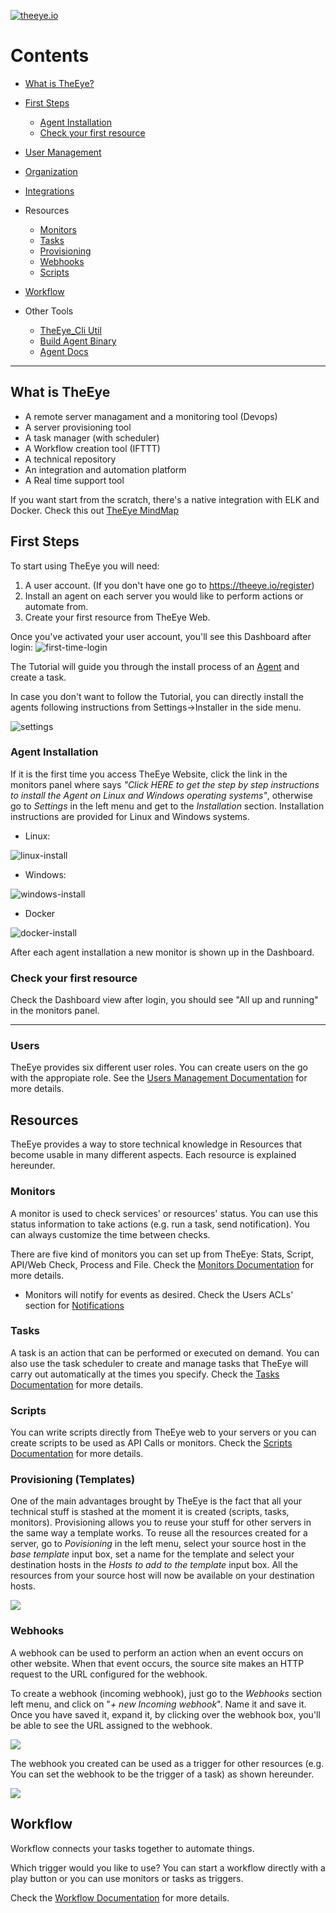 [![theeye.io](https://theeye.io/img/logo2.png)](https://theeye.io)

# Contents
  - [What is TheEye?](#what-is-theeye)
  - [First Steps](#first-steps)
    - [Agent Installation](#agent-installation)
    - [Check your first resource](#check-your-first-resource)

  - [User Management](users)
  - [Organization](#organization)
  - [Integrations](#integrations)

  - Resources
    - [Monitors](#monitors)
    - [Tasks](#tasks)
    - [Provisioning](#provisioning-templates)
    - [Webhooks](#webhooks)
    - [Scripts](#scripts)

  - [Workflow](#workflow)

  - Other Tools
    - [TheEye_Cli Util](cli)
    - [Build Agent Binary](agent/binary_build.md)
    - [Agent Docs](agent)

------------------

## What is TheEye
  * A remote server managament and a monitoring tool (Devops)
  * A server provisioning tool
  * A task manager (with scheduler)
  * A Workflow creation tool (IFTTT)
  * A technical repository
  * An integration and automation platform
  * A Real time support tool


If you want start from the scratch, there's a native integration with ELK and Docker.
Check this out [TheEye MindMap](https://atlas.mindmup.com/2017/11/7f1f2fb0d53611e7a974c121a32f69bf/theeye_functional_mindmap_es/index.html)


## First Steps
To start using TheEye you will need:
1. A user account. (If you don't have one go to https://theeye.io/register)
2. Install an agent on each server you would like to perform actions or automate from.
3. Create your first resource from TheEye Web.

Once you've activated your user account, you'll see this Dashboard after login:
![first-time-login](images/FirstTimeLogin.jpg)

The Tutorial will guide you through the install process of an [Agent](agent/install.md) and create a task.

In case you don't want to follow the Tutorial, you can directly install the agents following instructions from Settings->Installer in the side menu.

![settings](images/Settings.jpg)

### Agent Installation
If it is the first time you access TheEye Website, click the link in the monitors panel where says _"Click HERE to get the step by step instructions to install the Agent on Linux and Windows operating systems"_, otherwise go to _Settings_ in the left menu and get to the _Installation_ section. Installation instructions are provided for Linux and Windows systems.

+ Linux:

![linux-install](images/LinuxAgentInstall.jpg)

+ Windows:

![windows-install](images/WindowsAgentInstall.jpg)

+ Docker

![docker-install](images/DockerAgentInstall.jpg)

After each agent installation a new monitor is shown up in the Dashboard.

### Check your first resource
Check the Dashboard view after login, you should see "All up and running" in the monitors panel.

------------------------------

### Users
TheEye provides six different user roles. You can create users on the go with the appropiate role.
See the [Users Management Documentation](users) for more details.

## Resources
TheEye provides a way to store technical knowledge in Resources that become usable in many different aspects. Each resource is explained hereunder.

### Monitors
A monitor is used to check services' or resources' status. You can use this status information to take actions (e.g. run a task, send notification).
You can always customize the time between checks.

There are five kind of monitors you can set up from TheEye: Stats, Script, API/Web Check, Process and File.
Check the [Monitors Documentation](monitors) for more details.

+ Monitors will notify for events as desired. Check the Users ACLs' section for [Notifications](users#acls-1)

### Tasks
A task is an action that can be performed or executed on demand. You can also use the task scheduler to create and manage tasks that TheEye will carry out automatically at the times you specify. Check the [Tasks Documentation](tasks) for more details.


### Scripts
You can write scripts directly from TheEye web to your servers or you can create scripts to be used as API Calls or monitors.
Check the [Scripts Documentation](scripts) for more details.


### Provisioning (Templates)

One of the main advantages brought by TheEye is the fact that all your technical stuff is stashed at the moment it is created (scripts, tasks, monitors). Provisioning allows you to reuse your stuff for other servers in the same way a template works.
To reuse all the resources created for a server, go to _Povisioning_ in the left menu, select your source host in the _base template_ input box, set a name for the template and select your destination hosts in the _Hosts to add to the template_ input box.
All the resources from your source host will now be available on your destination hosts.

![](https://github.com/patobas/docs/blob/master/template.gif)

### Webhooks
A webhook can be used to perform an action when an event occurs on other website. When that event occurs, the source site makes an HTTP request to the URL configured for the webhook.

To create a webhook (incoming webhook), just go to the _Webhooks_ section left menu, and click on "_+ new Incoming webhook_". Name it and save it. Once you have saved it, expand it, by clicking over the webhook box, you'll be able to see the URL assigned to the webhook.

![](images/webhookexpanded.jpg)

The webhook you created can be used as a trigger for other resources (e.g. You can set the webhook to be the trigger of a task) as shown hereunder.

![](https://github.com/patobas/docs/blob/master/webhook.gif)


## Workflow

Workflow connects your tasks together to automate things.

Which trigger would you like to use?
You can start a workflow directly with a play button or you can use monitors or tasks as triggers.

Check the [Workflow Documentation](workflow) for more details.
